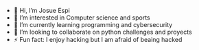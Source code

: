 - 👋 Hi, I’m Josue Espi
- 👀 I’m interested in Computer science and sports
- 🌱 I’m currently learning programming and cybersecurity
- 💞️ I’m looking to collaborate on python challenges and proyects
- ⚡ Fun fact: I enjoy hacking but I am afraid of beaing hacked 

<!---
Josu4sal/Josu4sal is a ✨ special ✨ repository because its `README.md` (this file) appears on your GitHub profile.
You can click the Preview link to take a look at your changes.
--->

